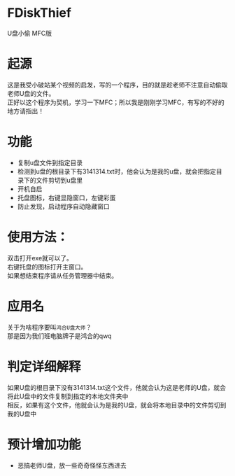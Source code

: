 # FDiskThief
U盘小偷 MFC版

# 起源
这是我受小破站某个视频的启发，写的一个程序，目的就是趁老师不注意自动偷取老师U盘的文件。  
正好以这个程序为契机，学习一下MFC；所以我是刚刚学习MFC，有写的不好的地方请指出！

# 功能
- 复制u盘文件到指定目录
- 检测到u盘的根目录下有3141314.txt时，他会认为是我的u盘，就会把指定目录下的文件剪切到u盘里
- 开机自启
- 托盘图标，右键显隐窗口，左键彩蛋
- 防止发现，启动程序自动隐藏窗口

# 使用方法：
双击打开exe就可以了。  
右键托盘的图标打开主窗口。  
如果想结束程序请从任务管理器中结束。

# 应用名
关于为啥程序要叫`鸿合U盘大师`？  
那是因为我们班电脑牌子是鸿合的qwq

# 判定详细解释
如果U盘的根目录下没有3141314.txt这个文件，他就会认为这是老师的U盘，就会将此U盘中的文件复制到指定的本地文件夹中  
相反，如果有这个文件，他就会认为是我的U盘，就会将本地目录中的文件剪切到我的U盘中

# 预计增加功能
- 恶搞老师U盘，放一些奇奇怪怪东西进去
